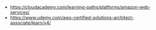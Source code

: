 - https://cloudacademy.com/learning-paths/platforms/amazon-web-services/
- https://www.udemy.com/aws-certified-solutions-architect-associate/learn/v4/
